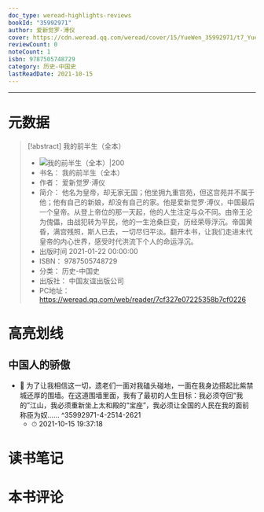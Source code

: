```yaml
---
doc_type: weread-highlights-reviews
bookId: "35992971"
author: 爱新觉罗·溥仪
cover: https://cdn.weread.qq.com/weread/cover/15/YueWen_35992971/t7_YueWen_35992971.jpg
reviewCount: 0
noteCount: 1
isbn: 9787505748729
category: 历史-中国史
lastReadDate: 2021-10-15
---
```



---
# 元数据
> [!abstract] 我的前半生（全本）
> - ![ 我的前半生（全本）|200](https://cdn.weread.qq.com/weread/cover/15/YueWen_35992971/t7_YueWen_35992971.jpg)
> - 书名： 我的前半生（全本）
> - 作者： 爱新觉罗·溥仪
> - 简介： 他名为皇帝，却无家无国；他坐拥九重宫苑，但这宫苑并不属于他；他有自己的新娘，却没有自己的家。他是爱新觉罗·溥仪，中国最后一个皇帝。从登上帝位的那一天起，他的人生注定与众不同。由帝王沦为傀儡，由战犯转为平民，他的一生沧桑巨变，历经荣辱浮沉。帝国黄昏，满宫残照，斯人已去，一切尽归平淡。翻开本书，让我们走进末代皇帝的内心世界，感受时代洪流下个人的命运浮沉。
> - 出版时间 2021-01-22 00:00:00
> - ISBN： 9787505748729
> - 分类： 历史-中国史
> - 出版社： 中国友谊出版公司
> - PC地址：https://weread.qq.com/web/reader/7cf327e07225358b7cf0226

# 高亮划线

## 中国人的骄傲


- 📌 为了让我相信这一切，遗老们一面对我磕头碰地，一面在我身边搭起比紫禁城还厚的围墙。在这道围墙里面，我有了最初的人生目标：我必须夺回“我的”江山，我必须重新坐上太和殿的“宝座”，我必须让全国的人民在我的面前称臣为奴……  ^35992971-4-2514-2621
    - ⏱ 2021-10-15 19:37:18 
# 读书笔记

# 本书评论
